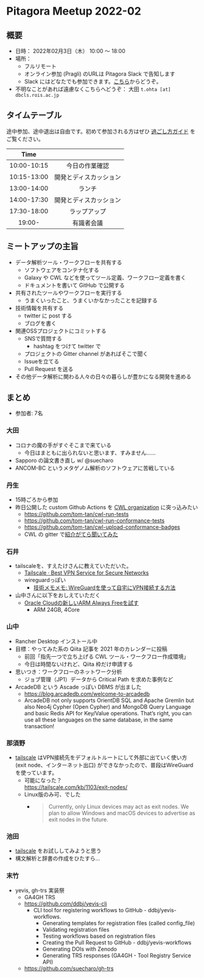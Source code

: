 # Pitagora Meetup 2022-02

## 概要

-   日時： 2022年02月3日（木） 10:00 〜 18:00
-   場所：
    -   フルリモート
    -   オンライン参加 (Pragli) のURLは Pitagora Slack で告知します
    -   Slack にはどなたでも参加できます。[こちら](https://join.slack.com/t/pitagora-network/shared_invite/zt-1185mfsxg-34Gz03xJ_TEC1t7IibrdDQ)からどうぞ。
-   不明なことがあれば遠慮なくこちらへどうぞ： 大田 `t.ohta [at] dbcls.rois.ac.jp`

## タイムテーブル

途中参加、途中退出は自由です。初めて参加される方はぜひ [過ごし方ガイド](/events/meetup/whatis) をご覧ください。

|Time||
|:---:|:---:|
|10:00-10:15|今日の作業確認|
|10:15-13:00|開発とディスカッション|
|13:00-14:00|ランチ|
|14:00-17:30|開発とディスカッション|
|17:30-18:00|ラップアップ|
|19:00-|有識者会議|

## ミートアップの主旨

-   データ解析ツール・ワークフローを共有する
    -   ソフトウェアをコンテナ化する
    -   Galaxy や CWL などを使ってツール定義、ワークフロー定義を書く
    -   ドキュメントを書いて GitHub で公開する
-   共有されたツールやワークフローを実行する
    -   うまくいったこと、うまくいかなかったことを記録する
-   技術情報を共有する
    -   twitter に post する
    -   ブログを書く
-   関連OSSプロジェクトにコミットする
    -   SNSで質問する
        -   hashtag をつけて twitter で
    -   プロジェクトの Gitter channel があればそこで聞く
    -   Issueを立てる
    -   Pull Request を送る
-   その他データ解析に関わる人々の日々の暮らしが豊かになる開発を進める

## まとめ

- 参加者: 7名

### 大田

- コロナの魔の手がすぐそこまで来ている
  - 今日はまともに出られないと思います、すみません……
- Sapporo の論文書き直し w/ @suecharo
- ANCOM-BC というメタゲノム解析のソフトウェアに苦戦している

### 丹生
- 15時ごろから参加
- 昨日公開した custom Github Actions を [CWL organization](https://github.com/common-workflow-language) に突っ込みたい
    - https://github.com/tom-tan/cwl-run-tests
    - https://github.com/tom-tan/cwl-run-conformance-tests
    - https://github.com/tom-tan/cwl-upload-conformance-badges
    - CWL の gitter で[紹介がてら聞いてみた](https://gitter.im/common-workflow-language/common-workflow-language?at=61fb82af41e3293d65d3a14a)

### 石井

- tailscaleを、すえたけさんに教えていただいた。
    - [Tailscale · Best VPN Service for Secure Networks](https://tailscale.com/)
    - wireguardっぽい
        - [技術メモメモ: WireGuardを使って自宅にVPN接続する方法](https://tech-mmmm.blogspot.com/2021/11/wireguardvpn.html)
- 山中さんに以下をおしえていただく
    - [Oracle Cloudの新しいARM Always Freeを試す](https://zenn.dev/for/articles/eea2e7ec39cebd)
        - ARM 24GB, 4Core

### 山中
- Rancher Desktop インストール中
- 目標：やってみた系の Qiita 記事を 2021 年のカレンダーに投稿
    - 前回「指先一つで立ち上げる CWL ツール・ワークフロー作成環境」
    - 今日は時間ないけれど、Qiita 枠だけ申請する
- 思いつき：ワークフローのネットワーク分析
    - ジョブ管理（JP1）データから Critical Path を求めた事例など
- ArcadeDB という Ascade っぽい DBMS が出ました
    - https://blog.arcadedb.com/welcome-to-arcadedb
    - ArcadeDB not only supports OrientDB SQL and Apache Gremlin but also Neo4j Cypher (Open Cypher) and MongoDB Query Language and basic Redis API for Key/Value operations. That’s right, you can use all these languages on the same database, in the same transaction!


### 那須野
- [tailscale](https://tailscale.com/) はVPN接続先をデフォルトルートにして外部に出ていく使い方 (exit node、インターネット出口) ができなかったので、普段はWireGuardを使っています。
    - 可能になった？  
      https://tailscale.com/kb/1103/exit-nodes/
    - Linux版のみ可、でした
        - > Currently, only Linux devices may act as exit nodes. We plan to allow Windows and macOS devices to advertise as exit nodes in the future.

### 池田
- [tailscale](https://tailscale.com/) をお試ししてみようと思う
- 構文解析と辞書の作成をひたすら...

### 末竹

- yevis, gh-trs 実装祭
  - GA4GH TRS
  - https://github.com/ddbj/yevis-cli
    - CLI tool for registering workflows to GitHub - ddbj/yevis-workflows.
      - Generating templates for registration files (called config_file)
      - Validating registration files
      - Testing workflows based on registration files
      - Creating the Pull Request to GitHub - ddbj/yevis-workflows
      - Generating DOIs with Zenodo
      - Generating TRS responses (GA4GH - Tool Registry Service API)
  - https://github.com/suecharo/gh-trs
